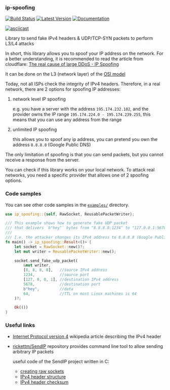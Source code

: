 ### ip-spoofing

[![Build Status](https://github.com/StackOverflowExcept1on/ip-spoofing/workflows/CI/badge.svg)](https://github.com/StackOverflowExcept1on/ip-spoofing/actions)
[![Latest Version](https://img.shields.io/crates/v/ip-spoofing.svg)](https://crates.io/crates/ip-spoofing)
[![Documentation](https://docs.rs/ip-spoofing/badge.svg)](https://docs.rs/ip-spoofing/)

[![asciicast](https://asciinema.org/a/7jR9ycBIxIZkviA4sgm9niXbI.svg)](https://asciinema.org/a/7jR9ycBIxIZkviA4sgm9niXbI)

Library to send fake IPv4 headers & UDP/TCP-SYN packets to perform L3/L4 attacks

In short, this library allows you to spoof your IP address on the network. For a better understanding, it is recommended
to read the article from cloudflare:
[The real cause of large DDoS - IP Spoofing](https://blog.cloudflare.com/the-root-cause-of-large-ddos-ip-spoofing/)

It can be done on the L3 (network layer) of the [OSI model](https://en.wikipedia.org/wiki/OSI_model#Layer_architecture)

Today, not all ISPs check the integrity of IPv4 headers.
Therefore, in a real network, there are 2 options for spoofing IP addresses:

1. network level IP spoofing

   e.g. you have a server with the address `195.174.232.102`, and the provider owns the IP
   range `195.174.224.0 - 195.174.239.255`, this means that you can use any address from the range

2. unlimited IP spoofing

   this allows you to spoof any ip address, you can pretend you own the address `8.8.8.8` (Google Public DNS)

The only limitation of spoofing is that you can send packets, but you cannot receive a response from the server.

You can check if this library works on your local network.
To attack real networks, you need a specific provider that allows one of 2 spoofing options.

### Code samples

You can see other code samples in the [`examples/`](examples) directory.

```rust
use ip_spoofing::{self, RawSocket, ReusablePacketWriter};

/// This example shows how to generate fake UDP packet
/// that delivers `b"hey"` bytes from "8.8.8.8:1234" to "127.0.0.1:5678".
///
/// I.e. the attacker changes its IPv4 address to 8.8.8.8 (Google Public DNS)
fn main() -> ip_spoofing::Result<()> {
    let socket = RawSocket::new()?;
    let mut writer = ReusablePacketWriter::new();

    socket.send_fake_udp_packet(
        &mut writer,
        [8, 8, 8, 8],   //source IPv4 address
        1234,           //source port
        [127, 0, 0, 1], //destination IPv4 address
        5678,           //destination port
        b"hey",         //data
        64,             //TTL on most Linux machines is 64
    )?;

    Ok(())
}
```

### Useful links

- [Internet Protocol version 4](https://en.wikipedia.org/wiki/Internet_Protocol_version_4) wikipedia article describing
  the IPv4 header

- [rickettm/SendIP](https://github.com/rickettm/SendIP) repository provides command line tool to allow sending arbitrary
  IP packets

  useful code of the SendIP project written in C:
    - [creating raw sockets](https://github.com/rickettm/SendIP/blob/aad12a001157489ab9053c8665e09aec24a2ff6d/sendip.c#L143)
    - [IPv4 header structure](https://github.com/rickettm/SendIP/blob/aad12a001157489ab9053c8665e09aec24a2ff6d/ipv4.h)
    - [IPv4 header checksum](https://github.com/rickettm/SendIP/blob/aad12a001157489ab9053c8665e09aec24a2ff6d/csum.c)
